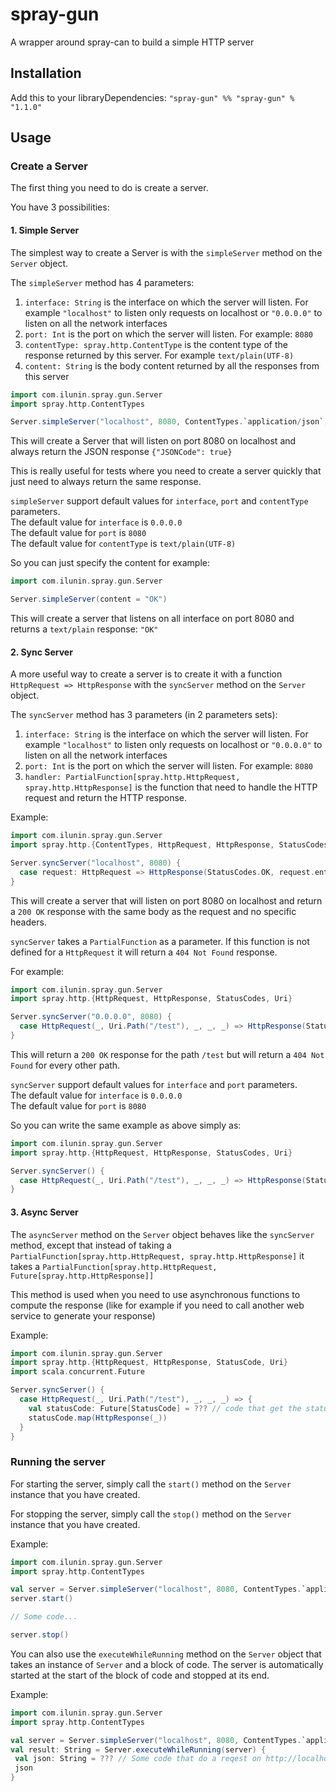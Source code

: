 # spray-gun
A wrapper around spray-can to build a simple HTTP server

## Installation
Add this to your libraryDependencies:
`"spray-gun" %% "spray-gun" % "1.1.0"`

## Usage

### Create a Server
The first thing you need to do is create a server.

You have 3 possibilities:

#### 1. Simple Server
The simplest way to create a Server is with the `simpleServer` method on the `Server` object.

The `simpleServer` method has 4 parameters:  
1. `interface: String` is the interface on which the server will listen. For example `"localhost"` to listen only requests on localhost or `"0.0.0.0"` to listen on all the network interfaces  
2. `port: Int` is the port on which the server will listen. For example: `8080`  
3. `contentType: spray.http.ContentType` is the content type of the response returned by this server. For example `text/plain(UTF-8)`  
4. `content: String` is the body content returned by all the responses from this server  

```scala
import com.ilunin.spray.gun.Server
import spray.http.ContentTypes

Server.simpleServer("localhost", 8080, ContentTypes.`application/json`, """{"JSONCode": true}""")
```
This will create a Server that will listen on port 8080 on localhost and always return the JSON response `{"JSONCode": true}`

This is really useful for tests where you need to create a server quickly that just need to always return the same response.

`simpleServer` support default values for `interface`, `port` and `contentType` parameters.  
The default value for `interface` is `0.0.0.0`  
The default value for `port` is `8080`  
The default value for `contentType` is `text/plain(UTF-8)`    

So you can just specify the content for example:

```scala
import com.ilunin.spray.gun.Server

Server.simpleServer(content = "OK")
```

This will create a server that listens on all interface on port 8080 and returns a `text/plain` response: `"OK"`


#### 2. Sync Server

A more useful way to create a server is to create it with a function `HttpRequest => HttpResponse` with the `syncServer` method on the `Server` object.

The `syncServer` method has 3 parameters (in 2 parameters sets):  
1. `interface: String` is the interface on which the server will listen. For example `"localhost"` to listen only requests on localhost or `"0.0.0.0"` to listen on all the network interfaces  
2. `port: Int` is the port on which the server will listen. For example: `8080`  
3. `handler: PartialFunction[spray.http.HttpRequest, spray.http.HttpResponse]` is the function that need to handle the HTTP request and return the HTTP response.

Example:

```scala
import com.ilunin.spray.gun.Server
import spray.http.{ContentTypes, HttpRequest, HttpResponse, StatusCodes, HttpProtocols}

Server.syncServer("localhost", 8080) {
  case request: HttpRequest => HttpResponse(StatusCodes.OK, request.entity, List.empty, HttpProtocols.`HTTP/1.1`)
}
```

This will create a server that will listen on port 8080 on localhost and return a `200 OK` response with the same body as the request and no specific headers.

`syncServer` takes a `PartialFunction` as a parameter. If this function is not defined for a `HttpRequest` it will return a `404 Not Found` response.

For example:

```scala
import com.ilunin.spray.gun.Server
import spray.http.{HttpRequest, HttpResponse, StatusCodes, Uri}

Server.syncServer("0.0.0.0", 8080) {
  case HttpRequest(_, Uri.Path("/test"), _, _, _) => HttpResponse(StatusCodes.OK)
}
```

This will return a `200 OK` response for the path `/test` but will return a `404 Not Found` for every other path.

`syncServer` support default values for `interface` and `port` parameters.  
The default value for `interface` is `0.0.0.0`  
The default value for `port` is `8080`  

So you can write the same example as above simply as:

```scala
import com.ilunin.spray.gun.Server
import spray.http.{HttpRequest, HttpResponse, StatusCodes, Uri}

Server.syncServer() {
  case HttpRequest(_, Uri.Path("/test"), _, _, _) => HttpResponse(StatusCodes.OK)
}
```

#### 3. Async Server

The `asyncServer` method on the `Server` object behaves like the `syncServer` method, except that instead of taking a `PartialFunction[spray.http.HttpRequest, spray.http.HttpResponse]` it takes a `PartialFunction[spray.http.HttpRequest, Future[spray.http.HttpResponse]]`

This method is used when you need to use asynchronous functions to compute the response (like for example if you need to call another web service to generate your response)

Example:

```scala
import com.ilunin.spray.gun.Server
import spray.http.{HttpRequest, HttpResponse, StatusCode, Uri}
import scala.concurrent.Future

Server.syncServer() {
  case HttpRequest(_, Uri.Path("/test"), _, _, _) => {
    val statusCode: Future[StatusCode] = ??? // code that get the status code of another web service for example
    statusCode.map(HttpResponse(_))
  }
}
```

### Running the server

For starting the server, simply call the `start()` method on the `Server` instance that you have created.

For stopping the server, simply call the `stop()` method on the `Server` instance that you have created.

Example:

```scala
import com.ilunin.spray.gun.Server
import spray.http.ContentTypes

val server = Server.simpleServer("localhost", 8080, ContentTypes.`application/json`, """{"JSONCode": true}""")
server.start()

// Some code...

server.stop()
```

You can also use the `executeWhileRunning` method on the `Server` object that takes an instance of `Server` and a block of code. The server is automatically started at the start of the block of code and stopped at its end.

Example:

```scala
import com.ilunin.spray.gun.Server
import spray.http.ContentTypes

val server = Server.simpleServer("localhost", 8080, ContentTypes.`application/json`, """{"JSONCode": true}""")
val result: String = Server.executeWhileRunning(server) {
 val json: String = ??? // Some code that do a reqest on http://localhost:8080 and get the body
 json
}
```
